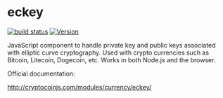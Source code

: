 eckey
=====

[![build status](https://secure.travis-ci.org/cryptocoinjs/eckey.png)](http://travis-ci.org/cryptocoinjs/eckey)
[![Version](http://img.shields.io/npm/v/eckey.svg)](https://www.npmjs.org/package/eckey)

JavaScript component to handle private key and public keys associated with elliptic curve cryptography. Used with crypto currencies such as Bitcoin, Litecoin, Dogecoin, etc. Works in both Node.js and the browser.


Official documentation:

http://cryptocoinjs.com/modules/currency/eckey/
